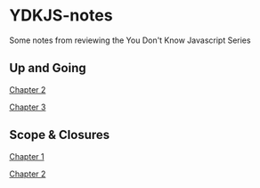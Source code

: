 # YDKJS-notes
Some notes from reviewing the You Don't Know Javascript Series

## Up and Going
[Chapter 2](https://jonathanwmaddison.github.io/YDKJS-notes/up-and-going/chapter2/index.html)

[Chapter 3](https://jonathanwmaddison.github.io/YDKJS-notes/up-and-going/chapter3/index.html)

## Scope & Closures
[Chapter 1](https://jonathanwmaddison.github.io/YDKJS-notes/scope-and-closures/chapter1/index.html)

[Chapter 2](https://jonathanwmaddison.github.io/YDKJS-notes/scope-and-closures/chapter2/index.html)

